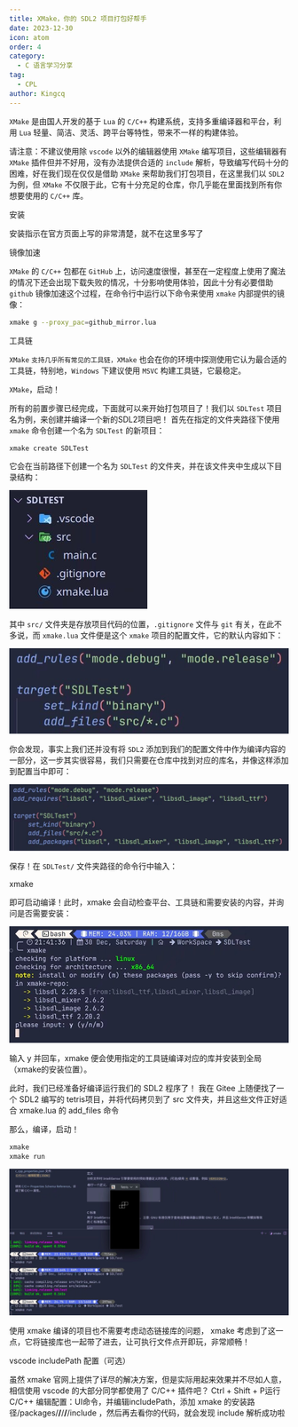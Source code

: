 ```yaml
---
title: XMake，你的 SDL2 项目打包好帮手
date: 2023-12-30
icon: atom
order: 4
category:
  - C 语言学习分享
tag:
  - CPL
author: Kingcq
---
```


`XMake` 是由国人开发的基于 `Lua` 的 `C/C++` 构建系统，支持多重编译器和平台，利用 `Lua` 轻量、简洁、灵活、跨平台等特性，带来不一样的构建体验。

请注意：不建议使用除 `vscode` 以外的编辑器使用 `XMake` 编写项目，这些编辑器有 `XMake` 插件但并不好用，没有办法提供合适的 `include` 解析，导致编写代码十分的困难，好在我们现在仅仅是借助 `XMake` 来帮助我们打包项目，在这里我们以 `SDL2` 为例，但 `XMake` 不仅限于此，它有十分充足的仓库，你几乎能在里面找到所有你想要使用的 `C/C++` 库。

安装

安装指示在官方页面上写的非常清楚，就不在这里多写了

镜像加速

`XMake` 的 `C/C++` 包都在 `GitHub` 上，访问速度很慢，甚至在一定程度上使用了魔法的情况下还会出现下载失败的情况，十分影响使用体验，因此十分有必要借助 `github` 镜像加速这个过程，在命令行中运行以下命令来使用 `xmake` 内部提供的镜像：

```sh
xmake g --proxy_pac=github_mirror.lua
```

工具链

`XMake` `支持几乎所有常见的工具链，XMake` 也会在你的环境中探测使用它认为最合适的工具链，特别地，`Windows` 下建议使用 `MSVC` 构建工具链，它最稳定。

`XMake`，启动！

所有的前置步骤已经完成，下面就可以来开始打包项目了！我们以 `SDLTest` 项目名为例，来创建并编译一个新的SDL2项目吧！
首先在指定的文件夹路径下使用 `xmake` 命令创建一个名为 `SDLTest` 的新项目：

```sh
xmake create SDLTest
```

它会在当前路径下创建一个名为 `SDLTest` 的文件夹，并在该文件夹中生成以下目录结构：

![](./assets/4-1.jpg)

其中 `src/` 文件夹是存放项目代码的位置，`.gitignore` 文件与 `git` 有关，在此不多说，而 `xmake.lua` 文件便是这个 `xmake` 项目的配置文件，它的默认内容如下：

![](./assets/4-2.jpg)

你会发现，事实上我们还并没有将 `SDL2` 添加到我们的配置文件中作为编译内容的一部分，这一步其实很容易，我们只需要在仓库中找到对应的库名，并像这样添加到配置当中即可：

![](./assets/4-3.jpg)

保存！在 `SDLTest/` 文件夹路径的命令行中输入：

xmake

即可启动编译！此时，xmake 会自动检查平台、工具链和需要安装的内容，并询问是否需要安装：

![](./assets/4-4.jpg)

输入 y 并回车，xmake 便会使用指定的工具链编译对应的库并安装到全局（xmake的安装位置）。

此时，我们已经准备好编译运行我们的 SDL2 程序了！
我在 Gitee 上随便找了一个 SDL2 编写的 tetris项目，并将代码拷贝到了 src 文件夹，并且这些文件正好适合 xmake.lua 的 add_files 命令

那么，编译，启动！

```sh
xmake
xmake run
```

![](./assets/4-5.jpg)

使用 xmake 编译的项目也不需要考虑动态链接库的问题， xmake 考虑到了这一点，它将链接库也一起带了进去，让可执行文件点开即玩，非常顺畅！

vscode includePath 配置（可选）

虽然 xmake 官网上提供了详尽的解决方案，但是实际用起来效果并不尽如人意，相信使用 vscode 的大部分同学都使用了 C/C++ 插件吧？
Ctrl + Shift + P运行C/C++ 编辑配置：UI命令，并编辑includePath，添加 xmake 的安装路径/packages/**/**/**/**/include ，然后再去看你的代码，就会发现 include 解析成功啦
